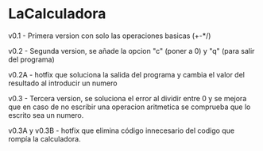 # LaCalculadora

v0.1 - Primera version con solo las operaciones basicas (+-*/)

v0.2 - Segunda version, se añade la opcion "c" (poner a 0) y "q" (para salir del programa)

v0.2A - hotfix que soluciona la salida del programa y cambia el valor del resultado al introducir un numero

v0.3 - Tercera version, se soluciona el error al dividir entre 0 y se mejora que en caso de no escribir una operacion aritmetica se comprueba que lo escrito sea un numero.

v0.3A y v0.3B - hotfix que elimina código innecesario del codigo que rompía la calculadora.
